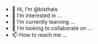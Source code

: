 - 👋 Hi, I’m @bisthais
- 👀 I’m interested in ...
- 🌱 I’m currently learning ...
- 💞️ I’m looking to collaborate on ...
- 📫 How to reach me ...

<!---
bisthais/bisthais is a ✨ special ✨ repository because its `README.md` (this file) appears on your GitHub profile.
You can click the Preview link to take a look at your changes.
--->
